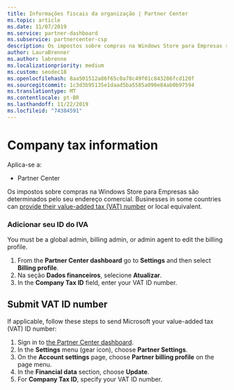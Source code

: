 ```yaml
---
title: Informações fiscais da organização | Partner Center
ms.topic: article
ms.date: 11/07/2019
ms.service: partner-dashboard
ms.subservice: partnercenter-csp
description: Os impostos sobre compras na Windows Store para Empresas são determinados pelo seu endereço comercial. As empresas nesses países/regiões podem fornecer seu número de IVA ou equivalente local.
author: LauraBrenner
ms.author: labrenne
ms.localizationpriority: medium
ms.custom: seodec18
ms.openlocfilehash: 8aa501512a86f65c0a78c49f01c843286fcd120f
ms.sourcegitcommit: 1c3d3b95135e1daad5ba5585a090e84ab0b97594
ms.translationtype: MT
ms.contentlocale: pt-BR
ms.lasthandoff: 11/22/2019
ms.locfileid: "74384591"
---
```

# <a name="company-tax-information"></a>Company tax information

Aplica-se a:

- Partner Center

Os impostos sobre compras na Windows Store para Empresas são determinados pelo seu endereço comercial. Businesses in some countries can [provide their value-added tax (VAT) number](#submit-vat-id-number) or local equivalent.

### <a name="add-your-vat-id"></a>Adicionar seu ID do IVA

You must be a global admin, billing admin, or admin agent to  edit the billing profile.

1.  From the **Partner Center dashboard** go to  **Settings** and then select **Billing profile**.
2.  Na seção **Dados financeiros**, selecione **Atualizar**.
3.  In the **Company Tax ID** field, enter your VAT ID number.

## <a name="submit-vat-id-number"></a>Submit VAT ID number

If applicable, follow these steps to send Microsoft your value-added tax (VAT) ID number:

1. Sign in to [the Partner Center dashboard](https://partner.microsoft.com/dashboard/).
2. In the **Settings** menu (gear icon), choose **Partner Settings**.
3. On the **Account settings** page, choose **Partner billing profile** on the page menu.
4. In the **Financial data** section, choose **Update**.
5. For **Company Tax ID**, specify your VAT ID number.
